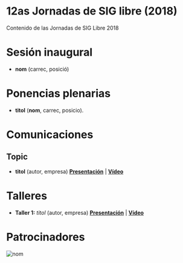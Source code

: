 # 12as Jornadas de SIG libre (2018)

Contenido de las Jornadas de SIG Libre 2018

Sesión inaugural
==================

* **nom** (carrec, posició)

Ponencias plenarias
====================

* **titol** (**nom**, carrec, posicio).

Comunicaciones
=================

Topic
---------------------------

* **titol** (autor, empresa) **[Presentación]()** | **[Vídeo]()**

Talleres
========

* **Taller 1:** *titol* (autor, empresa) **[Presentación]()** | **[Vídeo]()**

Patrocinadores
==============

![nom](img/fitxer.jpg)
